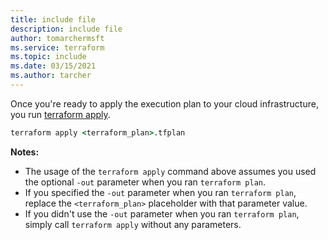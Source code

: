 ```yaml
---
title: include file
description: include file
author: tomarchermsft
ms.service: terraform
ms.topic: include
ms.date: 03/15/2021
ms.author: tarcher
---
```


Once you're ready to apply the execution plan to your cloud infrastructure, you run [terraform apply](https://www.terraform.io/docs/commands/apply.html).

```cmd
terraform apply <terraform_plan>.tfplan
```

**Notes:**

- The usage of the `terraform apply` command above assumes you used the optional `-out` parameter when you ran `terraform plan`.
- If you specified the `-out` parameter when you ran `terraform plan`, replace the `<terraform_plan>` placeholder with that parameter value.
- If you didn't use the `-out` parameter when you ran `terraform plan`, simply call `terraform apply` without any parameters.
